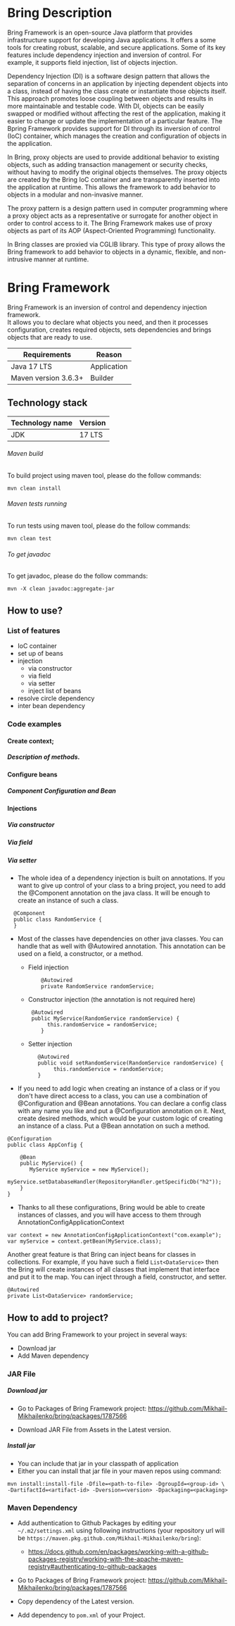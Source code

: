 # Bring Description
Bring Framework is an open-source Java platform that provides infrastructure support for developing Java applications. 
It offers a some tools for creating robust, scalable, and secure applications. 
Some of its key features include dependency injection and inversion of control. For example, it supports field injection, 
list of objects injection.<br>

Dependency Injection (DI) is a software design pattern that allows the separation of concerns in an application by 
injecting dependent objects into a class, instead of having the class create or instantiate those objects itself. 
This approach promotes loose coupling between objects and results in more maintainable and testable code. 
With DI, objects can be easily swapped or modified without affecting the rest of the application, 
making it easier to change or update the implementation of a particular feature. 
The Bpring Framework provides support for DI through its inversion of control (IoC) container, 
which manages the creation and configuration of objects in the application. <br>

In Bring, proxy objects are used to provide additional behavior to existing objects, 
such as adding transaction management or security checks, without having to modify the original objects themselves.
The proxy objects are created by the Bring IoC container and are transparently inserted into the application at runtime. 
This allows the framework to add behavior to objects in a modular and non-invasive manner. <br>

The proxy pattern is a design pattern used in computer programming where a proxy object acts as a representative or 
surrogate for another object in order to control access to it. The Bring Framework makes use of proxy objects as 
part of its AOP (Aspect-Oriented Programming) functionality.

In Bring classes are proxied via CGLIB library. 
This type of proxy allows the Bring framework to add behavior to objects in a dynamic, 
flexible, and non-intrusive manner at runtime.<br>



# Bring Framework

Bring Framework is an inversion of control and dependency injection framework.<br>
It allows you to declare what objects you need, and then it processes configuration, creates required objects, sets dependencies and brings objects that are ready to use.


| Requirements                   	 | Reason                         	     |
|----------------------------------|--------------------------------------|
| Java 17 LTS           	          | Application                        	 |    |
| Maven version 3.6.3+ 	           | Builder 	                          |

## Technology stack
| Technology name                   	 | Version                        	 |
|-------------------------------------|----------------------------------|
| JDK        	                         | 17 LTS                           |


###### Maven build
To build project using maven tool, please do the follow commands:
```$xslt
mvn clean install
```
###### Maven tests running
To run tests using maven tool, please do the follow commands:

```$xslt
mvn clean test
```

###### To get javadoc

To get javadoc, please do the follow commands:

```$xslt
mvn -X clean javadoc:aggregate-jar
```

## How to use?

### List of features
* IoC container
* set up of beans
* injection 
  * via constructor
  * via field
  * via setter
  * inject list of beans 
* resolve circle dependency 
* inter bean dependency 
### Code examples

#### Create context;
##### Description of methods.

#### Configure beans
##### Component Configuration and Bean

#### Injections
##### Via constructor 
##### Via field
##### Via setter


* The whole idea of a dependency injection is built on annotations.
  If you want to give up control of your class to a bring project, you need to add the @Component annotation on the java
  class.
  It will be enough to create an instance of such a class.

```
  @Component
  public class RandomService {
  }
```  

* Most of the classes have dependencies on other java classes. You can handle that as well with @Autowired annotation.
  This annotation can be used on a field, a constructor, or a method.

  - Field injection

    ```agsl
	    @Autowired
	    private RandomService randomService;
    ```
  - Constructor injection (the annotation is not required here)
    ```agsl
     @Autowired
     public MyService(RandomService randomService) {
	      this.randomService = randomService;
	    }
  - Setter injection
    ```agsl
	   @Autowired
	   public void setRandomService(RandomService randomService) {
		    this.randomService = randomService;
	   }
    ```

* If you need to add logic when creating an instance of a class or if you don't have direct access to a class, you can
  use
  a combination of @Configuration and @Bean annotations.
  You can declare a config class with any name you like and put a @Configuration annotation on it. Next, create desired
  methods, which would be your custom logic of creating an instance of a class. Put a @Bean annotation on such a method.

```agsl
@Configuration
public class AppConfig {

    @Bean
    public MyService() {
	   MyService myService = new MyService();
	   myService.setDatabaseHandler(RepositoryHandler.getSpecificDb("h2"));
    }
}

```

* Thanks to all these configurations, Bring would be able to create instances of classes, and you will have access to
  them
  through AnnotationConfigApplicationContext

```agsl
var context = new AnnotationConfigApplicationContext("com.example");
var myService = context.getBean(MyService.class);
```

Another great feature is that Bring can inject beans for classes in collections. For example, if you have such a
field  `List<DataService>` then the Bring will create instances of all classes that implement that interface and put it
to the map. You can inject through a field, constructor, and setter.
```agsl
@Autowired
private List<DataService> randomService;
```

## How to add to project?

You can add Bring Framework to your project in several ways:

* Download jar
* Add Maven dependency

### JAR File
##### Download jar

* Go to Packages of Bring Framework project: https://github.com/Mikhail-Mikhailenko/bring/packages/1787566

* Download JAR File from Assets in the Latest version.

##### Install jar

- You can include that jar in your classpath of application
- Either you can install that jar file in your maven repos using command:
```agsl
mvn install:install-file -Dfile=<path-to-file> -DgroupId=<group-id> \
-DartifactId=<artifact-id> -Dversion=<version> -Dpackaging=<packaging>
```

### Maven Dependency

* Add authentication to Github Packages  by editing your `~/.m2/settings.xml` using following instructions (your repository url will be `https://maven.pkg.github.com/Mikhail-Mikhailenko/bring`):
  
    - https://docs.github.com/en/packages/working-with-a-github-packages-registry/working-with-the-apache-maven-registry#authenticating-to-github-packages

* Go to Packages of Bring Framework project: https://github.com/Mikhail-Mikhailenko/bring/packages/1787566

* Copy dependency of the Latest version.

* Add dependency to `pom.xml` of your Project.